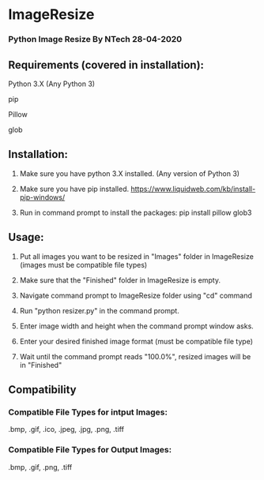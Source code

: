 # ImageResize
<h3>
Python Image Resize
By NTech
28-04-2020
</h3>

<h2>Requirements (covered in installation):</h2>

Python 3.X (Any Python 3)

pip

Pillow

glob

<h2>Installation:</h2>

1. Make sure you have python 3.X installed.
(Any version of Python 3)

2. Make sure you have pip installed.
https://www.liquidweb.com/kb/install-pip-windows/

3. Run in command prompt to install the packages:
pip install pillow glob3

<h2>Usage:</h2>

1. Put all images you want to be resized in "Images" folder in ImageResize (images must be compatible file types)

2. Make sure that the "Finished" folder in ImageResize is empty.

3. Navigate command prompt to ImageResize folder using "cd" command

4. Run "python resizer.py" in the command prompt.

5. Enter image width and height when the command prompt window asks.

6. Enter your desired finished image format (must be compatible file type)

7. Wait until the command prompt reads "100.0%", resized images will be in "Finished"


<h2>Compatibility</h2>

<h3>Compatible File Types for intput Images:</h3>

.bmp, .gif, .ico, .jpeg, .jpg, .png, .tiff

<h3>Compatible File Types for Output Images:</h3>

.bmp, .gif, .png, .tiff
